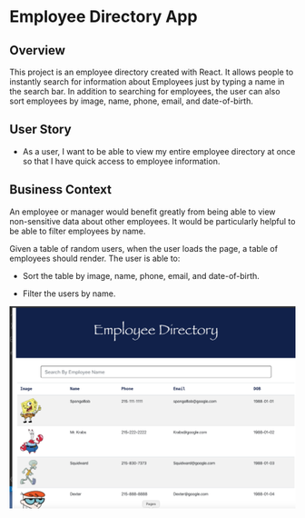 # Employee Directory App

## Overview

This project is an employee directory created with React.  It allows people to instantly search for information about Employees just by typing a name in the search bar.  In addition to searching for employees, the user can also sort employees by image, name, phone, email, and date-of-birth.  

## User Story

* As a user, I want to be able to view my entire employee directory at once so that I have quick access to employee information.

## Business Context

An employee or manager would benefit greatly from being able to view non-sensitive data about other employees. It would be particularly helpful to be able to filter employees by name.


Given a table of random users, when the user loads the page, a table of employees should render.  The user is able to:

  * Sort the table by image, name, phone, email, and date-of-birth.

  * Filter the users by name.

<img src="../public/images/appPic.png">

